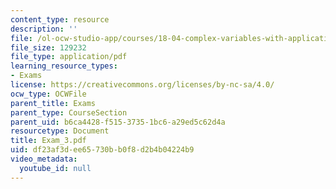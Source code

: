 ```yaml
---
content_type: resource
description: ''
file: /ol-ocw-studio-app/courses/18-04-complex-variables-with-applications-fall-1999/df23af3dee65730bb0f8d2b4b04224b9_Exam_3.pdf
file_size: 129232
file_type: application/pdf
learning_resource_types:
- Exams
license: https://creativecommons.org/licenses/by-nc-sa/4.0/
ocw_type: OCWFile
parent_title: Exams
parent_type: CourseSection
parent_uid: b6ca4428-f515-3735-1bc6-a29ed5c62d4a
resourcetype: Document
title: Exam_3.pdf
uid: df23af3d-ee65-730b-b0f8-d2b4b04224b9
video_metadata:
  youtube_id: null
---
```

